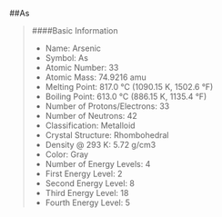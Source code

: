 ##As
> ####Basic Information
> * Name: Arsenic 
> * Symbol: As 
> * Atomic Number: 33 
> * Atomic Mass: 74.9216 amu 
> * Melting Point: 817.0 °C (1090.15 K, 1502.6 °F) 
> * Boiling Point: 613.0 °C (886.15 K, 1135.4 °F) 
> * Number of Protons/Electrons: 33 
> * Number of Neutrons: 42 
> * Classification: Metalloid 
> * Crystal Structure: Rhombohedral 
> * Density @ 293 K: 5.72 g/cm3 
> * Color: Gray
> * Number of Energy Levels: 4
> * First Energy Level: 2 
> * Second Energy Level: 8
> * Third Energy Level: 18 
> * Fourth Energy Level: 5
